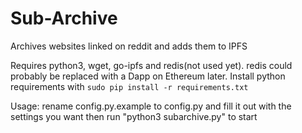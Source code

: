 # Sub-Archive
Archives websites linked on reddit and adds them to IPFS

Requires python3, wget, go-ipfs and redis(not used yet). redis could probably be replaced with a Dapp on Ethereum later. Install python requirements with `sudo pip install -r requirements.txt`


Usage: rename config.py.example to config.py and fill it out with the settings you want then run "python3 subarchive.py" to start

